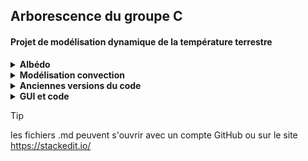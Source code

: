 ## Arborescence du groupe C

#### Projet de modélisation dynamique de la température terrestre
<details>
<summary> <b>Albédo</b> </summary> 
  
Ce dossier regroupe plusieurs versions de modélisation de l’effet de l’albédo terrestre (par découpage terrestre ou par appel API de la NASA). 
</details>

<details>
<summary> <b>Modélisation convection</b> </summary>
  
Contient les codes principaux de simulation de la convection atmosphérique. Ces fichiers implémentent la loi de Newton pour modéliser les échanges thermiques entre le sol (nuit/jour) et des blocs d’air se déplaçant à vitesse constante. 
</details>

<details>
<summary> <b>Anciennes versions du code</b> </summary>
  
Ce dossier contient les anciennes versions du code principal.
</details>

<details>
<summary> <b>GUI et code</b> </summary>
  
Ce dossier contient l’interface graphique (GUI) ainsi que le code complet du projet.
</details>

> [!TIP]
> les fichiers .md peuvent s'ouvrir avec un compte GitHub ou sur le site https://stackedit.io/
